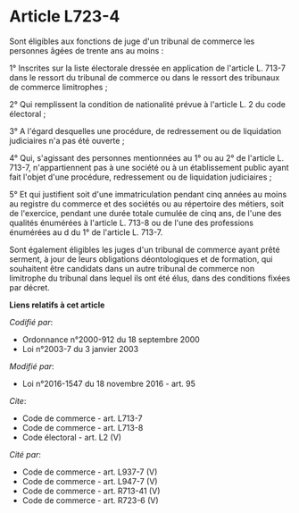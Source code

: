 # Article L723-4

Sont éligibles aux fonctions de juge d'un tribunal de commerce les personnes âgées de trente ans au moins : 

1° Inscrites sur la liste électorale dressée en application de l'article L. 713-7 dans le ressort du tribunal de commerce ou
dans le ressort des tribunaux de commerce limitrophes ; 

2° Qui remplissent la condition de nationalité prévue à l'article L. 2 du code électoral ; 

3° A l'égard desquelles une procédure, de redressement ou de liquidation judiciaires n'a pas été ouverte ; 

4° Qui, s'agissant des personnes mentionnées au 1° ou au 2° de l'article L. 713-7, n'appartiennent pas à une société ou à un
établissement public ayant fait l'objet d'une procédure, redressement ou de liquidation judiciaires ; 

5° Et qui justifient soit d'une immatriculation pendant cinq années au moins au registre du commerce et des sociétés ou au
répertoire des métiers, soit de l'exercice, pendant une durée totale cumulée de cinq ans, de l'une des qualités énumérées à
l'article L. 713-8 ou de l'une des professions énumérées au d du 1° de l'article L. 713-7. 

Sont également éligibles les juges d'un tribunal de commerce ayant prêté serment, à jour de leurs obligations déontologiques
et de formation, qui souhaitent être candidats dans un autre tribunal de commerce non limitrophe du tribunal dans lequel ils
ont été élus, dans des conditions fixées par décret.

**Liens relatifs à cet article**

_Codifié par_:

  - Ordonnance n°2000-912 du 18 septembre 2000
  - Loi n°2003-7 du 3 janvier 2003

_Modifié par_:

  - Loi n°2016-1547 du 18 novembre 2016 - art. 95

_Cite_:

  - Code de commerce - art. L713-7
  - Code de commerce - art. L713-8
  - Code électoral - art. L2 (V)

_Cité par_:

  - Code de commerce - art. L937-7 (V)
  - Code de commerce - art. L947-7 (V)
  - Code de commerce - art. R713-41 (V)
  - Code de commerce - art. R723-6 (V)
